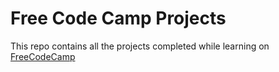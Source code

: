 # Free Code Camp Projects
This repo contains all the projects completed while learning on [FreeCodeCamp](https://www.freecodecamp.org/)